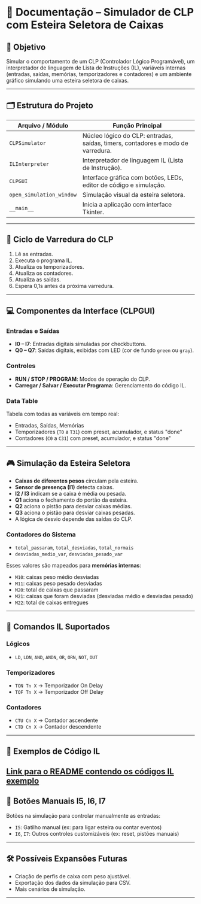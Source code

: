 # 🧾 **Documentação – Simulador de CLP com Esteira Seletora de Caixas**

## 📌 Objetivo

Simular o comportamento de um CLP (Controlador Lógico Programável), um interpretador de linguagem de Lista de Instruções (IL), variáveis internas (entradas, saídas, memórias, temporizadores e contadores) e um ambiente gráfico simulando uma esteira seletora de caixas.

---

## 🗂 Estrutura do Projeto

| Arquivo / Módulo         | Função Principal                                                                |
| ------------------------ | ------------------------------------------------------------------------------- |
| `CLPSimulator`           | Núcleo lógico do CLP: entradas, saídas, timers, contadores e modo de varredura. |
| `ILInterpreter`          | Interpretador de linguagem IL (Lista de Instrução).                             |
| `CLPGUI`                 | Interface gráfica com botões, LEDs, editor de código e simulação.               |
| `open_simulation_window` | Simulação visual da esteira seletora.                                           |
| `__main__`               | Inicia a aplicação com interface Tkinter.                                       |

---

## 🔁 Ciclo de Varredura do CLP

1. Lê as entradas.
2. Executa o programa IL.
3. Atualiza os temporizadores.
4. Atualiza os contadores.
5. Atualiza as saídas.
6. Espera 0,1s antes da próxima varredura.

---

## 💻 Componentes da Interface (CLPGUI)

### Entradas e Saídas

* **I0 – I7**: Entradas digitais simuladas por checkbuttons.
* **Q0 – Q7**: Saídas digitais, exibidas com LED (cor de fundo `green` ou `gray`).

### Controles

* **RUN / STOP / PROGRAM**: Modos de operação do CLP.
* **Carregar / Salvar / Executar Programa**: Gerenciamento do código IL.

### Data Table

Tabela com todas as variáveis em tempo real:

* Entradas, Saídas, Memórias
* Temporizadores (`T0` a `T31`) com preset, acumulador, e status "done"
* Contadores (`C0` a `C31`) com preset, acumulador, e status "done"

---

## 🎮 Simulação da Esteira Seletora

* **Caixas de diferentes pesos** circulam pela esteira.
* **Sensor de presença (I1)** detecta caixas.
* **I2 / I3** indicam se a caixa é média ou pesada.
* **Q1** aciona o fechamento do portão da esteira.
* **Q2** aciona o pistão para desviar caixas médias.
* **Q3** aciona o pistão para desviar caixas pesadas.
* A lógica de desvio depende das saídas do CLP.

### Contadores do Sistema

* `total_passaram`, `total_desviadas`, `total_normais`
* `desviadas_medio_var`, `desviadas_pesado_var`

Esses valores são mapeados para **memórias internas**:

* `M10`: caixas peso médio desviadas
* `M11`: caixas peso pesado desviadas
* `M20`: total de caixas que passaram
* `M21`: caixas que foram desviadas (desviadas médio e desviadas pesado)
* `M22`: total de caixas entregues

---

## 🧠 Comandos IL Suportados

### Lógicos

* `LD`, `LDN`, `AND`, `ANDN`, `OR`, `ORN`, `NOT`, `OUT`

### Temporizadores

* `TON Tn X` → Temporizador On Delay
* `TOF Tn X` → Temporizador Off Delay

### Contadores

* `CTU Cn X` → Contador ascendente
* `CTD Cn X` → Contador descendente

---

## 🧪 Exemplos de Código IL

[Link para o README contendo os códigos IL exemplo](./data/README.md)
---

## 🔘 Botões Manuais I5, I6, I7

Botões na simulação para controlar manualmente as entradas:

* `I5`: Gatilho manual (ex: para ligar esteira ou contar eventos)
* `I6`, `I7`: Outros controles customizáveis (ex: reset, pistões manuais)

---

## 🛠 Possíveis Expansões Futuras

* Criação de perfis de caixa com peso ajustável.
* Exportação dos dados da simulação para CSV.
* Mais cenários de simulação.

---
